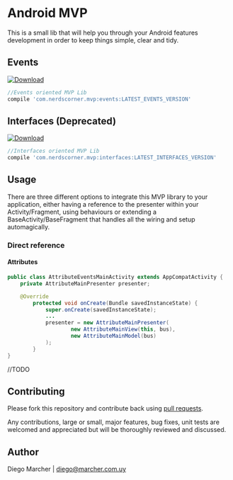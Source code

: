 # Android MVP

This is a small lib that will help you through your Android features development in order to keep things simple, clear and tidy.

## Events
[ ![Download](https://api.bintray.com/packages/nerdscorrner/MVPLib/Events/images/download.svg) ](https://bintray.com/nerdscorrner/MVPLib/Events/_latestVersion)

```groovy
//Events oriented MVP Lib
compile 'com.nerdscorner.mvp:events:LATEST_EVENTS_VERSION'
```
## Interfaces (Deprecated)
[ ![Download](https://api.bintray.com/packages/nerdscorrner/MVPLib/Interfaces_deprecated/images/download.svg) ](https://bintray.com/nerdscorrner/MVPLib/Interfaces_deprecated/_latestVersion)

```groovy
//Interfaces oriented MVP Lib
compile 'com.nerdscorner.mvp:interfaces:LATEST_INTERFACES_VERSION'
```

## Usage
There are three different options to integrate this MVP library to your application, either having a reference to the presenter within your Activity/Fragment, using behaviours or extending a BaseActivity/BaseFragment that handles all the wiring and setup automagically.
### Direct reference
#### Attributes
```java
public class AttributeEventsMainActivity extends AppCompatActivity {
    private AttributeMainPresenter presenter;

    @Override
        protected void onCreate(Bundle savedInstanceState) {
            super.onCreate(savedInstanceState);
            ...
            presenter = new AttributeMainPresenter(
                    new AttributeMainView(this, bus),
                    new AttributeMainModel(bus)
            );
        }
}
```

//TODO


## Contributing

Please fork this repository and contribute back using [pull requests](https://github.com/marcherdiego/android_mvp/pulls).

Any contributions, large or small, major features, bug fixes, unit tests are welcomed and appreciated but will be thoroughly reviewed and discussed.


## Author

Diego Marcher | diego@marcher.com.uy
